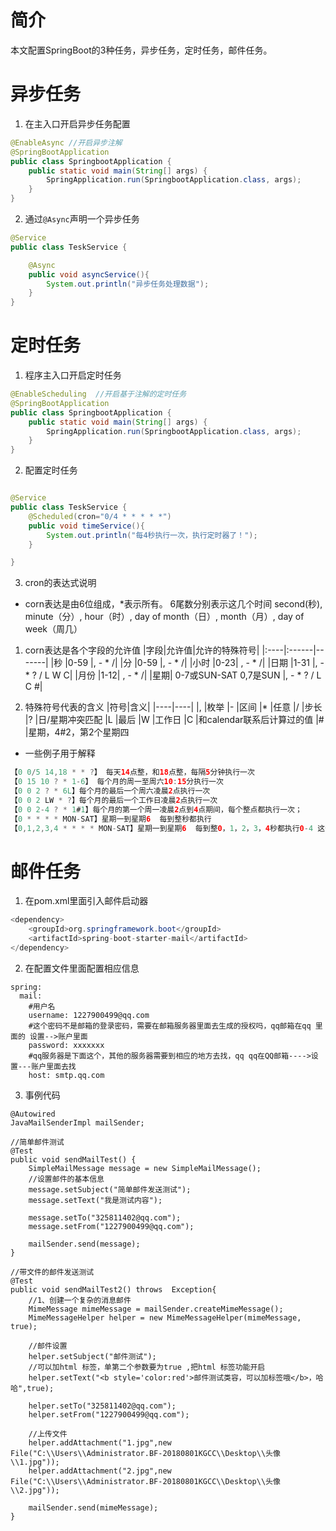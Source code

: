 # 简介
本文配置SpringBoot的3种任务，异步任务，定时任务，邮件任务。

# 异步任务
1. 在主入口开启异步任务配置
```java
@EnableAsync //开启异步注解
@SpringBootApplication
public class SpringbootApplication {
	public static void main(String[] args) {
		SpringApplication.run(SpringbootApplication.class, args);
	}
}
```

2. 通过`@Async`声明一个异步任务
```java
@Service
public class TeskService {

    @Async
    public void asyncService(){
        System.out.println("异步任务处理数据");
    }
}
```

# 定时任务
1. 程序主入口开启定时任务
```java
@EnableScheduling  //开启基于注解的定时任务
@SpringBootApplication
public class SpringbootApplication {
	public static void main(String[] args) {
		SpringApplication.run(SpringbootApplication.class, args);
	}
}
```

2. 配置定时任务
```java

@Service
public class TeskService {
    @Scheduled(cron="0/4 * * * * *")
    public void timeService(){
        System.out.println("每4秒执行一次，执行定时器了！");
    }

}
```
3. cron的表达式说明
* corn表达是由6位组成，*表示所有。
6尾数分别表示这几个时间
second(秒), minute（分）, hour（时）, day of month（日）, month（月）, day of week（周几）

1. corn表达是各个字段的允许值
|字段|允许值|允许的特殊符号|
|:----|:------|-------|
|秒 |0-59 |, - * /|
|分 |0-59 |, - * /|
|小时 |0-23| , - * /|
|日期 |1-31 |, - * ? / L W C|
|月份 |1-12| , - * /|
|星期| 0-7或SUN-SAT 0,7是SUN |, - * ? / L C #|

2. 特殊符号代表的含义
|符号|含义|
|----|----|
|, |枚举
|- |区间
|* |任意
|/ |步长
|? |日/星期冲突匹配
|L |最后
|W |工作日
|C |和calendar联系后计算过的值
|# |星期，4#2，第2个星期四

* 一些例子用于解释
```java
【0 0/5 14,18 * * ?】 每天14点整，和18点整，每隔5分钟执行一次
【0 15 10 ? * 1-6】 每个月的周一至周六10:15分执行一次
【0 0 2 ? * 6L】每个月的最后一个周六凌晨2点执行一次
【0 0 2 LW * ?】每个月的最后一个工作日凌晨2点执行一次
【0 0 2-4 ? * 1#1】每个月的第一个周一凌晨2点到4点期间，每个整点都执行一次；
【0 * * * * MON-SAT】星期一到星期6  每到整秒都执行
【0,1,2,3,4 * * * * MON-SAT】星期一到星期6  每到整0，1，2，3，4秒都执行0-4 这个同理
```

# 邮件任务
1. 在pom.xml里面引入邮件启动器
```java
<dependency>
    <groupId>org.springframework.boot</groupId>
    <artifactId>spring-boot-starter-mail</artifactId>
</dependency>
```

2. 在配置文件里面配置相应信息
```
spring:
  mail:
    #用户名
    username: 1227900499@qq.com
    #这个密码不是邮箱的登录密码，需要在邮箱服务器里面去生成的授权吗，qq邮箱在qq 里面的 设置-->账户里面
    password: xxxxxxx
    #qq服务器是下面这个，其他的服务器需要到相应的地方去找，qq qq在QQ邮箱---->设置---账户里面去找
    host: smtp.qq.com

```

3. 事例代码
```
@Autowired
JavaMailSenderImpl mailSender;

//简单邮件测试
@Test
public void sendMailTest() {
    SimpleMailMessage message = new SimpleMailMessage();
    //设置邮件的基本信息
    message.setSubject("简单邮件发送测试");
    message.setText("我是测试内容");

    message.setTo("325811402@qq.com");
    message.setFrom("1227900499@qq.com");

    mailSender.send(message);
}

//带文件的邮件发送测试
@Test
public void sendMailTest2() throws  Exception{
    //1、创建一个复杂的消息邮件
    MimeMessage mimeMessage = mailSender.createMimeMessage();
    MimeMessageHelper helper = new MimeMessageHelper(mimeMessage, true);

    //邮件设置
    helper.setSubject("邮件测试");
    //可以加html 标签，单第二个参数要为true ,把html 标签功能开启
    helper.setText("<b style='color:red'>邮件测试类容，可以加标签哦</b>，哈哈",true);

    helper.setTo("325811402@qq.com");
    helper.setFrom("1227900499@qq.com");

    //上传文件
    helper.addAttachment("1.jpg",new File("C:\\Users\\Administrator.BF-20180801KGCC\\Desktop\\头像\\1.jpg"));
    helper.addAttachment("2.jpg",new File("C:\\Users\\Administrator.BF-20180801KGCC\\Desktop\\头像\\2.jpg"));

    mailSender.send(mimeMessage);
}
```